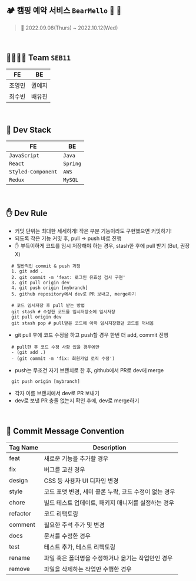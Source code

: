 ## 🏕 캠핑 예약 서비스 `BearMello` 🐻 🍡

> 📆 2022.09.08(Thurs) ~ 2022.10.12(Wed)

<br/>

## 👩‍💻🧑‍💻 Team `SEB11`

| FE     | BE     |
| ------ | ------ |
| 조영민 | 권예지 |
| 최수빈 | 배유진 |

<br/>

## 🫧 Dev Stack

| FE                 | BE       |
| ------------------ | -------- |
| `JavaScript`       | `Java`   |
| `React`            | `Spring` |
| `Styled-Component` | `AWS`    |
| `Redux`            | `MySQL`  |

<br/>

## ✋ Dev Rule

- 커밋 단위는 최대한 세세하게! 작은 부분 기능이라도 구현했으면 커밋하기!
- 되도록 작은 기능 커밋 후, pull -> push 바로 진행
- ✋ 부득이하게 코드를 임시 저장해야 하는 경우, stash한 후에 pull 받기 (But, 권장 X)

```
  # 일반적인 commit & push 과정
  1. git add .
  2. git commit -m 'feat: 로그인 유효성 검사 구현'
  3. git pull origin dev
  4. git push origin [mybranch]
  5. github repository에서 dev로 PR 보내고, merge하기

  # 코드 임시저장 후 pull 받는 방법
  git stash # 수정한 코드를 임시저장소에 임시저장
  git pull origin dev
  git stash pop # pull받은 코드에 아까 임시저장했던 코드를 꺼내옴
```

- git pull 후에 코드 수정을 하고 push할 경우 한번 더 add, commit 진행

```
  # pull한 후 코드 수정 사항 있을 경우에만
  - (git add .)
  - (git commit -m 'fix: 회원가입 로직 수정')
```

- push는 무조건 자기 브랜치로 한 후, github에서 PR로 dev에 merge

```
  git push origin [mybranch]
```

- 각자 이름 브랜치에서 dev로 PR 보내기
- dev로 보낸 PR 충돌 없는지 확인 후에, dev로 merge하기

<br/>

## 📨 Commit Message Convention

| Tag Name | Description                                           |
| -------- | ----------------------------------------------------- |
| feat     | 새로운 기능을 추가할 경우                             |
| fix      | 버그를 고친 경우                                      |
| design   | CSS 등 사용자 UI 디자인 변경                          |
| style    | 코드 포맷 변경, 세미 콜론 누락, 코드 수정이 없는 경우 |
| chore    | 빌드 테스트 업데이트, 패키지 매니저를 설정하는 경우   |
| refactor | 코드 리팩토링                                         |
| comment  | 필요한 주석 추가 및 변경                              |
| docs     | 문서를 수정한 경우                                    |
| test     | 테스트 추가, 테스트 리팩토링                          |
| rename   | 파일 혹은 폴더명을 수정하거나 옮기는 작업만인 경우    |
| remove   | 파일을 삭제하는 작업만 수행한 경우                    |

